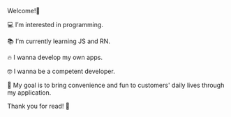 Welcome!🤗

💻 I’m interested in programming.

📚 I’m currently learning JS and RN.

🔥 I wanna develop my own apps.

🤓 I wanna be a competent developer.

🌈 My goal is to bring convenience and fun to customers' daily lives through my application.

Thank you for read! 🙏

<!---
devHuni/devHuni is a ✨ special ✨ repository because its `README.md` (this file) appears on your GitHub profile.
You can click the Preview link to take a look at your changes.
--->
